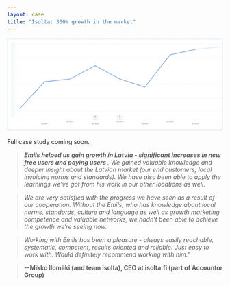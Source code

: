 ```yaml
---
layout: case
title: "Isolta: 300% growth in the market"
---
```


<img src="/images/isolta_growth_mixpanel.png">

Full case study coming soon.


>*<strong> Emils helped us gain growth in Latvia - significant increases in new free users and paying users </strong>. We gained valuable knowledge and deeper insight about the Latvian market (our end customers, local invoicing norms and standards). We have also been able to apply the learnings we’ve got from his work in our other locations as well.*

>*We are very satisfied with the progress we have seen as a result of our cooperation. Without the Emils, who has knowledge about local norms, standards, culture and language as well as growth marketing competence and valuable networks, we hadn’t been able to achieve the growth we’re seeing now.*

>*Working with Emils has been a pleasure - always easily reachable, systematic, competent, results oriented and reliable. Just easy to work with. Would definitely recommend working with him.”*

> <strong> --Mikko Ilomäki (and team Isolta), CEO at isolta.fi (part of Accountor Group)</strong>

